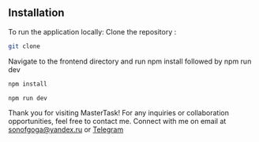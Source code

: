 ## Installation

To run the application locally:
Clone the repository : 
```sh
git clone
```

Navigate to the frontend directory and run npm install followed by npm run dev
```sh
npm install
```
```sh
npm run dev
```

Thank you for visiting MasterTask! For any inquiries or collaboration opportunities, feel free to contact me. Connect with me on email at sonofgoga@yandex.ru or [Telegram](https://t.me/maxgipner)
